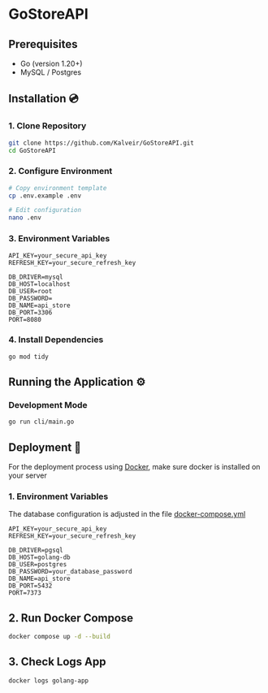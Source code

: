 # GoStoreAPI

## Prerequisites
- Go (version 1.20+)
- MySQL / Postgres

## Installation :cd:

### 1. Clone Repository
```bash
git clone https://github.com/Kalveir/GoStoreAPI.git
cd GoStoreAPI
```

### 2. Configure Environment
```bash
# Copy environment template
cp .env.example .env

# Edit configuration
nano .env
```

### 3. Environment Variables
```
API_KEY=your_secure_api_key
REFRESH_KEY=your_secure_refresh_key

DB_DRIVER=mysql
DB_HOST=localhost
DB_USER=root
DB_PASSWORD=
DB_NAME=api_store
DB_PORT=3306
PORT=8080
```

### 4. Install Dependencies
```bash
go mod tidy
```

## Running the Application ⚙️

### Development Mode
```bash
go run cli/main.go
```

## Deployment :rocket:
For the deployment process using [Docker](https://www.docker.com/), make sure docker is installed on your server
### 1. Environment Variables
The database configuration is adjusted in the file [docker-compose.yml](https://github.com/Kalveir/GoStoreAPI/blob/main/docker-compose.yml)
```
API_KEY=your_secure_api_key
REFRESH_KEY=your_secure_refresh_key

DB_DRIVER=pgsql
DB_HOST=golang-db
DB_USER=postgres
DB_PASSWORD=your_database_password
DB_NAME=api_store
DB_PORT=5432
PORT=7373
```
## 2. Run Docker Compose
```bash
docker compose up -d --build
```
## 3. Check Logs App
```bash
docker logs golang-app
```
